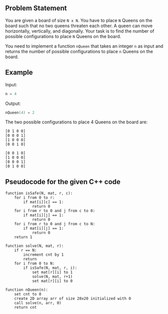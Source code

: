 ## Problem Statement
You are given a board of size `N x N`. You have to place `N` Queens on the board such that no two queens threaten each other. A queen can move horizontally, vertically, and diagonally. Your task is to find the number of possible configurations to place `N` Queens on the board.

You need to implement a function `nQueen` that takes an integer `n` as input and returns the number of possible configurations to place `n` Queens on the board.

## Example

Input:
```cpp
n = 4
```

Output:
```cpp
nQueen(4) = 2
```

The two possible configurations to place 4 Queens on the board are:
```
[0 1 0 0]
[0 0 0 1]
[1 0 0 0]
[0 0 1 0]

[0 0 1 0]
[1 0 0 0]
[0 0 0 1]
[0 1 0 0]
```
## Pseudocode for the given C++ code
```plaintext
function isSafe(N, mat, r, c):
    for i from 0 to r:
        if mat[i][c] == 1:
            return 0
    for i from r to 0 and j from c to 0:
        if mat[i][j] == 1:
            return 0
    for i from r to 0 and j from c to N:
        if mat[i][j] == 1:
            return 0
    return 1

function solve(N, mat, r):
    if r == N:
        increment cnt by 1
        return
    for i from 0 to N:
        if isSafe(N, mat, r, i):
            set mat[r][i] to 1
            solve(N, mat, r+1)
            set mat[r][i] to 0

function nQueen(n):
    set cnt to 0
    create 2D array arr of size 20x20 initialized with 0
    call solve(n, arr, 0)
    return cnt
```